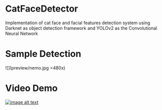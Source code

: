 # CatFaceDetector
Implementation of cat face and facial features detection system using Darknet as object detection framework and YOLOv2 as the Convolutional Neural Network

# Sample Detection
![](preview/nemo.jpg =480x)

# Video Demo
[![image alt text](https://img.youtube.com/vi/pF9N7I6yCwE/0.jpg)](https://www.youtube.com/watch?v=pF9N7I6yCwE)
